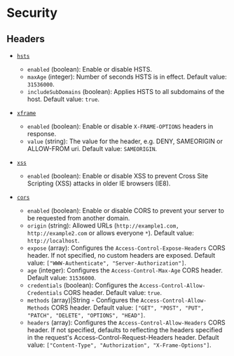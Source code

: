 
# Security

## Headers

<!-- * [`csrf`](https://en.wikipedia.org/wiki/Cross-site_request_forgery)
    * `enabled` (boolean): Enable or disable CSRF. Default value: depends on the environment.
    * `key` (string): The name of the CSRF token added to the model. Default value: `_csrf`.
    * `secret` (string): The key to place on the session object which maps to the server side token. Default value: `_csrfSecret`. -->

<!-- * [`csp`](https://en.wikipedia.org/wiki/Content_Security_Policy)
    * `enabled` (boolean): Enable or disable CSP to avoid Cross Site Scripting (XSS) and data injection attacks. -->

<!-- * [`p3p`](https://en.wikipedia.org/wiki/P3P)
    * `enabled` (boolean): Enable or disable p3p. -->

* [`hsts`](https://en.wikipedia.org/wiki/HTTP_Strict_Transport_Security)
    * `enabled` (boolean): Enable or disable HSTS.
    * `maxAge` (integer): Number of seconds HSTS is in effect. Default value: `31536000`.
    * `includeSubDomains` (boolean): Applies HSTS to all subdomains of the host. Default value: `true`.

* [`xframe`](https://en.wikipedia.org/wiki/Clickjacking)
    * `enabled` (boolean): Enable or disable `X-FRAME-OPTIONS` headers in response.
    * `value` (string): The value for the header, e.g. DENY, SAMEORIGIN or ALLOW-FROM uri. Default value: `SAMEORIGIN`.

* [`xss`](https://en.wikipedia.org/wiki/Cross-site_scripting)
    * `enabled` (boolean): Enable or disable XSS to prevent Cross Site Scripting (XSS) attacks in older IE browsers (IE8).

* [`cors`](https://en.wikipedia.org/wiki/Cross-origin_resource_sharing)
    * `enabled` (boolean): Enable or disable CORS to prevent your server to be requested from another domain.
    * `origin` (string): Allowed URLs (`http://example1.com, http://example2.com` or allows everyone `*`). Default value: `http://localhost`.
    * `expose` (array): Configures the `Access-Control-Expose-Headers` CORS header. If not specified, no custom headers are exposed. Default value: `["WWW-Authenticate", "Server-Authorization"]`.
    * `age` (integer): Configures the `Access-Control-Max-Age` CORS header. Default value: `31536000`.
    * `credentials` (boolean): Configures the `Access-Control-Allow-Credentials` CORS header. Default value: `true`.
    * `methods` (array)|String - Configures the `Access-Control-Allow-Methods` CORS header. Default value: `["GET", "POST", "PUT", "PATCH", "DELETE", "OPTIONS", "HEAD"]`.
    * `headers` (array): Configures the `Access-Control-Allow-Headers` CORS header. If not specified, defaults to reflecting the headers specified in the request's Access-Control-Request-Headers header. Default value: `["Content-Type", "Authorization", "X-Frame-Options"]`.

<!-- * `ip`
    * `enabled` (boolean): Enable or disable IP blocker. Default value: `false`.
    * `whiteList` (array): Whitelisted IPs. Default value: `[]`.
    * `blackList` (array): Blacklisted IPs. Default value: `[]`. -->
